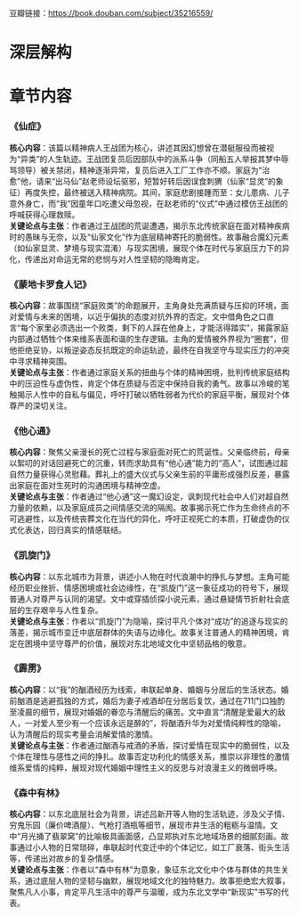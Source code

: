 豆瓣链接：https://book.douban.com/subject/35216559/

# 深层解构


# 章节内容
### 《仙症》  
**核心内容**：该篇以精神病人王战团为核心，讲述其因幻想曾在潜艇服役而被视为“异类”的人生轨迹。王战团复员后因部队中的派系斗争（同船五人举报其梦中辱骂领导）被关禁闭，精神逐渐异常，复员后进入工厂工作亦不顺。家庭为“治愈”他，请来“出马仙”赵老师设坛驱邪，短暂好转后因误食刺猬（仙家“显灵”的象征）再度失控，最终被送入精神病院。其间，家庭悲剧接踵而至：女儿患病、儿子意外身亡，而“我”因童年口吃遭父母忽视，在赵老师的“仪式”中通过模仿王战团的呼喊获得心理救赎。  
**关键论点与主张**：作者通过王战团的荒诞遭遇，揭示东北传统家庭在面对精神疾病时的愚昧与无奈，以及“仙家文化”作为底层精神寄托的脆弱性。故事融合魔幻元素（如仙家显灵、梦境与现实混淆）与现实困境，展现个体在时代与家庭压力下的异化，传递出对命运无常的悲悯与对人性坚韧的隐晦肯定。  

### 《蒙地卡罗食人记》  
**核心内容**：故事围绕“家庭败类”的命题展开，主角身处充满质疑与压抑的环境，面对爱情与未来的困境，以近乎偏执的态度对抗外界的否定。文中借角色之口直言“每个家里必须选出一个败类，剩下的人踩在他身上，才能活得踏实”，揭露家庭内部通过牺牲个体来维系表面和谐的生存逻辑。主角的爱情被外界视为“圈套”，但他拒绝妥协，以叛逆姿态反抗既定的命运轨迹，最终在自我坚守与现实压力的冲突中寻求精神突围。  
**关键论点与主张**：作者通过家庭关系的扭曲与个体的精神困境，批判传统家庭结构中的压迫性与虚伪性，肯定个体在质疑与否定中保持自我的勇气。故事以冷峻的笔触揭示人性中的自私与偏见，呼吁打破以牺牲弱者为代价的家庭平衡，展现对个体尊严的深切关注。  

### 《他心通》  
**核心内容**：聚焦父亲漫长的死亡过程与家庭面对死亡的荒诞性。父亲临终前，母亲以絮叨的对话回避死亡的沉重，转而求助具有“他心通”能力的“高人”，试图通过超自然力量获得心灵慰藉。葬礼上的盛大仪式与父亲生前的平庸形成强烈反差，暴露出家庭在面对生死时的沟通困境与精神空虚。  
**关键论点与主张**：作者通过“他心通”这一魔幻设定，讽刺现代社会中人们对超自然力量的依赖，以及家庭成员之间情感交流的隔阂。故事揭示死亡作为生命终点的不可逃避性，以及传统丧葬文化在当代的异化，呼吁正视死亡的本质，打破虚伪的仪式化表达，回归真实的情感联结。  

### 《凯旋门》  
**核心内容**：以东北城市为背景，讲述小人物在时代浪潮中的挣扎与梦想。主角可能经历职业挫折、情感困境或社会边缘性，在“凯旋门”这一象征成功的符号下，展现普通人对尊严与认同的渴望。文中或穿插侦探小说元素，通过悬疑情节折射社会底层的生存艰辛与人性复杂。  
**关键论点与主张**：作者以“凯旋门”为隐喻，探讨平凡个体对“成功”的追逐与现实的落差，揭示城市变迁中底层群体的失语与边缘化。故事关注普通人的精神困境，肯定在困境中坚守尊严的价值，展现对东北地域文化中坚韧品格的敬意。  

### 《霹雳》  
**核心内容**：以“我”的酗酒经历为线索，串联起单身、婚姻与分居后的生活状态。婚前酗酒是逃避孤独的方式，婚后为妻子戒酒却在分居后复饮，通过在711门口独酌至凌晨的细节，展现对婚姻的眷恋与清醒后的痛苦。文中直言“清醒是爱最大的敌人，一对爱人至少有一个应该永远是醉的”，将酗酒升华为对爱情纯粹性的隐喻，认为清醒后的现实考量会消解爱情的激情。  
**关键论点与主张**：作者通过酗酒与戒酒的矛盾，探讨爱情在现实中的脆弱性，以及个体在理性与感性之间的挣扎。故事否定功利化的情感关系，推崇以非理性的激情维系爱情的纯粹，展现对现代婚姻中理性主义的反思与对浪漫主义的微弱呼唤。  

### 《森中有林》  
**核心内容**：以东北底层社会为背景，讲述吕新开等人物的生活轨迹，涉及父子情、穷鬼乐园（廉价啤酒屋）、气枪打酒瓶等细节，展现市井生活的粗粝与温情。文中“月光捅了翡翠窝”的比喻极具画面感，凸显郑执对东北地域场景的细腻刻画。故事通过小人物的日常琐碎，串联起时代变迁中的个体记忆，如工厂衰落、街头生活等，传递出对故乡的复杂情感。  
**关键论点与主张**：作者以“森中有林”为意象，象征东北文化中个体与群体的共生关系，通过底层人物的坚韧与幽默，展现地域文化的独特魅力。故事拒绝宏大叙事，聚焦凡人小事，肯定平凡生活中的尊严与温暖，成为东北文学中“新现实”书写的代表。